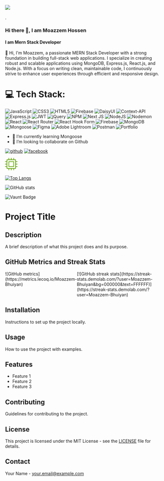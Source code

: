 
![](https://media.licdn.com/dms/image/v2/D4E16AQGmxtPcR-CAnw/profile-displaybackgroundimage-shrink_350_1400/profile-displaybackgroundimage-shrink_350_1400/0/1729167584047?e=1734566400&v=beta&t=7msW8A2ykUmTE0HA3QjuNqRlXmno68I8m956kc5bZOg)

.








### Hi there 👋, I am  Moazzem Hossen
#### I am Mern Stack Developer
👋 Hi, I'm Moazzem, a passionate MERN Stack Developer with a strong foundation in building full-stack web applications. I specialize in creating robust and scalable applications using MongoDB, Express.js, React.js, and Node.js. With a focus on writing clean, maintainable code, I continuously strive to enhance user experiences through efficient and responsive design.


# 💻 Tech Stack:
![JavaScript](https://img.shields.io/badge/javascript-%23323330.svg?style=for-the-badge&logo=javascript&logoColor=%23F7DF1E) 
![CSS3](https://img.shields.io/badge/css3-%231572B6.svg?style=for-the-badge&logo=css3&logoColor=white) 
![HTML5](https://img.shields.io/badge/html5-%23E34F26.svg?style=for-the-badge&logo=html5&logoColor=white) 
![Firebase](https://img.shields.io/badge/firebase-%23039BE5.svg?style=for-the-badge&logo=firebase) 
![DaisyUI](https://img.shields.io/badge/daisyui-5A0EF8?style=for-the-badge&logo=daisyui&logoColor=white) 
![Context-API](https://img.shields.io/badge/Context--Api-000000?style=for-the-badge&logo=react) 
![Express.js](https://img.shields.io/badge/express.js-%23404d59.svg?style=for-the-badge&logo=express&logoColor=%2361DAFB) 
![JWT](https://img.shields.io/badge/JWT-black?style=for-the-badge&logo=JSON%20web%20tokens) 
![jQuery](https://img.shields.io/badge/jquery-%230769AD.svg?style=for-the-badge&logo=jquery&logoColor=white) 
![NPM](https://img.shields.io/badge/NPM-%23CB3837.svg?style=for-the-badge&logo=npm&logoColor=white) 
![Next JS](https://img.shields.io/badge/Next-black?style=for-the-badge&logo=next.js&logoColor=white) 
![NodeJS](https://img.shields.io/badge/node.js-6DA55F?style=for-the-badge&logo=node.js&logoColor=white) 
![Nodemon](https://img.shields.io/badge/NODEMON-%23323330.svg?style=for-the-badge&logo=nodemon&logoColor=%BBDEAD) 
![React](https://img.shields.io/badge/react-%2320232a.svg?style=for-the-badge&logo=react&logoColor=%2361DAFB) 
![React Router](https://img.shields.io/badge/React_Router-CA4245?style=for-the-badge&logo=react-router&logoColor=white) 
![React Hook Form](https://img.shields.io/badge/React%20Hook%20Form-%23EC5990.svg?style=for-the-badge&logo=reacthookform&logoColor=white) 
![Firebase](https://img.shields.io/badge/firebase-a08021?style=for-the-badge&logo=firebase&logoColor=ffcd34) 
![MongoDB](https://img.shields.io/badge/MongoDB-%234ea94b.svg?style=for-the-badge&logo=mongodb&logoColor=white) 
![Mongoose](https://img.shields.io/badge/mongoose-%23880000.svg?style=for-the-badge&logo=mongoose&logoColor=white)
![Figma](https://img.shields.io/badge/figma-%23F24E1E.svg?style=for-the-badge&logo=figma&logoColor=white) 
![Adobe Lightroom](https://img.shields.io/badge/Adobe%20Lightroom-31A8FF.svg?style=for-the-badge&logo=Adobe%20Lightroom&logoColor=white) 
![Postman](https://img.shields.io/badge/Postman-FF6C37?style=for-the-badge&logo=postman&logoColor=white) 
![Portfolio](https://img.shields.io/badge/Portfolio-%23000000.svg?style=for-the-badge&logo=firefox&logoColor=#FF7139)




- 🌱 I’m currently learning Mongoose 
- 👯 I’m looking to collaborate on Github 


[<img src='https://cdn.jsdelivr.net/npm/simple-icons@3.0.1/icons/github.svg' alt='github' height='40'>](https://github.com/Moazzem-Bhuiyan)  [<img src='https://cdn.jsdelivr.net/npm/simple-icons@3.0.1/icons/facebook.svg' alt='facebook' height='40'>](https://www.facebook.com/https://www.facebook.com/moazzem.bhuiyan.37)  

<a href='https://docs.github.com/en/developers'><img src='https://raw.githubusercontent.com/acervenky/animated-github-badges/master/assets/devbadge.gif' width='40' height='40'></a> 



[![Top Langs](https://github-readme-stats.vercel.app/api/top-langs/?username=Moazzem-Bhuiyan)](https://github.com/anuraghazra/github-readme-stats)

![GitHub stats](https://github-readme-stats.vercel.app/api?username=Moazzem-Bhuiyan&show_icons=true&count_private=true)  

![Vaunt Badge](https://api.vaunt.dev/v1/github/entities/Moazzem-Bhuiyan/contributions?format=svg&private=true)  

# Project Title

## Description
A brief description of what this project does and its purpose.

## GitHub Metrics and Streak Stats

<div style="display: flex; justify-content: space-around;">
    <div>
        ![GitHub metrics](https://metrics.lecoq.io/Moazzem-Bhuiyan)  
    </div>
    <div>
        [![GitHub streak stats](https://streak-stats.demolab.com/?user=Moazzem-Bhuiyan&bg=000000&text=FFFFFF)](https://streak-stats.demolab.com/?user=Moazzem-Bhuiyan)
    </div>
</div>

## Installation
Instructions to set up the project locally.

## Usage
How to use the project with examples.

## Features
- Feature 1
- Feature 2
- Feature 3

## Contributing
Guidelines for contributing to the project.

## License
This project is licensed under the MIT License - see the [LICENSE](LICENSE) file for details.

## Contact
Your Name - [your.email@example.com](mailto:your.email@example.com)




